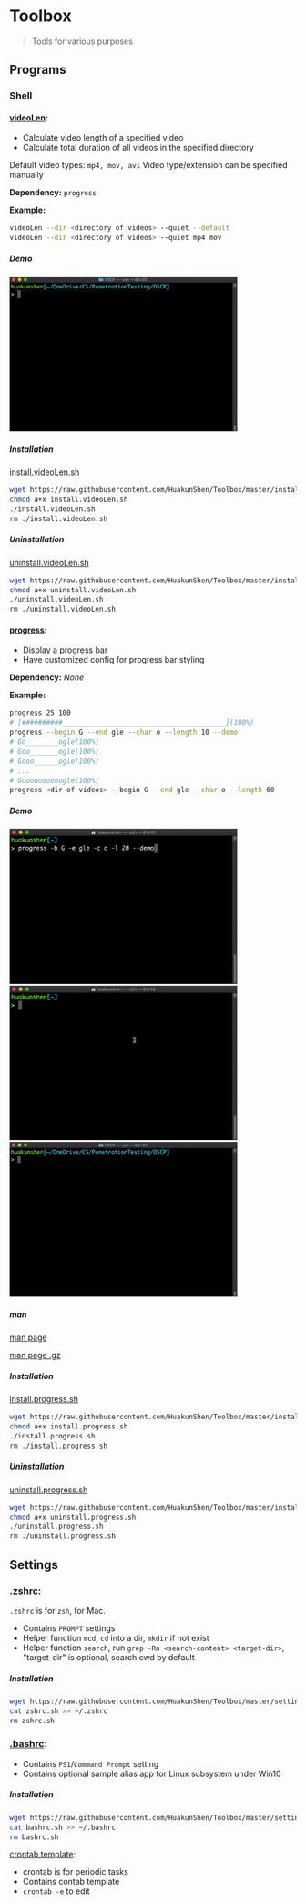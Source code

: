# Toolbox

> Tools for various purposes

## Programs

### Shell

#### [videoLen](./bin/videoLen):

- Calculate video length of a specified video
- Calculate total duration of all videos in the specified directory

Default video types: `mp4, mov, avi`
Video type/extension can be specified manually

**Dependency:** `progress`

**Example:**

```bash
videoLen --dir <directory of videos> --quiet --default
videoLen --dir <directory of videos> --quiet mp4 mov
```

##### Demo

<img src="README.assets/videoLen.gif" alt="videoLen" width="400" />

##### Installation

[install.videoLen.sh](./installation/install.videoLen.sh)

```bash
wget https://raw.githubusercontent.com/HuakunShen/Toolbox/master/installation/install.videoLen.sh
chmod a+x install.videoLen.sh
./install.videoLen.sh
rm ./install.videoLen.sh
```

##### Uninstallation

[uninstall.videoLen.sh](./installation/uninstall.videoLen.sh)

```bash
wget https://raw.githubusercontent.com/HuakunShen/Toolbox/master/installation/uninstall.videoLen.sh
chmod a+x uninstall.videoLen.sh
./uninstall.videoLen.sh
rm ./uninstall.videoLen.sh
```

#### [progress](./bin/progress):

- Display a progress bar
- Have customized config for progress bar styling

**Dependency:** _None_

**Example:**

```bash
progress 25 100
# [##########________________________________________](100%)
progress --begin G --end gle --char o --length 10 --demo
# Go________ogle(100%)
# Goo_______ogle(100%)
# Gooo______ogle(100%)
# ...
# Goooooooooogle(100%)
progress <dir of videos> --begin G --end gle --char o --length 60
```

##### Demo

<img src="README.assets/google-demo.gif" alt="google-demo" width="400" />

<img src="README.assets/default.gif" alt="default" width="400" />

<img src="README.assets/videoLen.gif" alt="videoLen" width="400" />

##### man

[man page](./man/progress.1)

[man page .gz](./man/progress.1.gz)

##### Installation

[install.progress.sh](./installation/install.progress.sh)

```bash
wget https://raw.githubusercontent.com/HuakunShen/Toolbox/master/installation/install.progress.sh
chmod a+x install.progress.sh
./install.progress.sh
rm ./install.progress.sh
```

##### Uninstallation

[uninstall.progress.sh](./installation/uninstall.progress.sh)

```bash
wget https://raw.githubusercontent.com/HuakunShen/Toolbox/master/installation/uninstall.progress.sh
chmod a+x uninstall.progress.sh
./uninstall.progress.sh
rm ./uninstall.progress.sh
```

## Settings

### [.zshrc](./setting/zshrc.sh):

`.zshrc` is for `zsh`, for Mac.

- Contains `PROMPT` settings
- Helper function `mcd`, `cd` into a dir, `mkdir` if not exist
- Helper function `search`, run `grep -Rn <search-content> <target-dir>`, "target-dir" is optional, search cwd by default

##### Installation

```bash
wget https://raw.githubusercontent.com/HuakunShen/Toolbox/master/setting/zshrc.sh
cat zshrc.sh >> ~/.zshrc
rm zshrc.sh
```

### [.bashrc](./setting/bashrc.sh):

- Contains `PS1`/`Command Prompt` setting
- Contains optional sample alias app for Linux subsystem under Win10

##### Installation

```bash
wget https://raw.githubusercontent.com/HuakunShen/Toolbox/master/setting/bashrc.sh
cat bashrc.sh >> ~/.bashrc
rm bashrc.sh
```

[crontab template](./setting/crontab.sh):

- crontab is for periodic tasks
- Contains contab template
- `crontab -e` to edit
